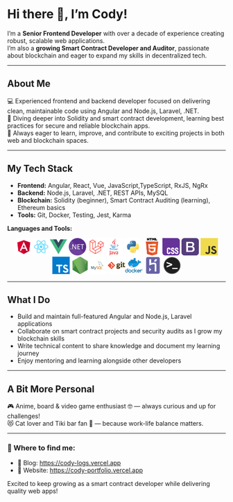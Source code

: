 # Hi there 👋, I’m Cody!
I’m a **Senior Frontend Developer** with over a decade of experience creating robust, scalable web applications.  
I’m also a **growing Smart Contract Developer and Auditor**, passionate about blockchain and eager to expand my skills in decentralized tech.

---

## About Me

💻 Experienced frontend and backend developer focused on delivering clean, maintainable code using Angular and Node.js, Laravel, .NET.  
🔐 Diving deeper into Solidity and smart contract development, learning best practices for secure and reliable blockchain apps.  
🎯 Always eager to learn, improve, and contribute to exciting projects in both web and blockchain spaces.

---

## My Tech Stack

- **Frontend:** Angular, React, Vue, JavaScript,TypeScript, RxJS, NgRx  
- **Backend:** Node.js, Laravel, .NET, REST APIs, MySQL  
- **Blockchain:** Solidity (beginner), Smart Contract Auditing (learning), Ethereum basics  
- **Tools:** Git, Docker, Testing, Jest, Karma

**Languages and Tools:**

<p align="center">

  <div align="center">
  <code><img height="40" src="https://raw.githubusercontent.com/github/explore/80688e429a7d4ef2fca1e82350fe8e3517d3494d/topics/angular/angular.png"></code><code><img height="40" src="https://raw.githubusercontent.com/github/explore/80688e429a7d4ef2fca1e82350fe8e3517d3494d/topics/react/react.png"></code><code><img height="40" src="https://raw.githubusercontent.com/github/explore/80688e429a7d4ef2fca1e82350fe8e3517d3494d/topics/vue/vue.png"></code>
  <code><img height="40" src="https://raw.githubusercontent.com/github/explore/80688e429a7d4ef2fca1e82350fe8e3517d3494d/topics/dotnet/dotnet.png"></code> <code><img height="40" src="https://raw.githubusercontent.com/github/explore/80688e429a7d4ef2fca1e82350fe8e3517d3494d/topics/laravel/laravel.png"></code><code><img height="40" src="https://raw.githubusercontent.com/devicons/devicon/master/icons/java/java-original-wordmark.svg"></code> <code><img height="40" src="https://raw.githubusercontent.com/github/explore/80688e429a7d4ef2fca1e82350fe8e3517d3494d/topics/python/python.png"></code> <code><img height="40" src="https://raw.githubusercontent.com/github/explore/80688e429a7d4ef2fca1e82350fe8e3517d3494d/topics/html/html.png"></code> <code><img height="40" src="https://raw.githubusercontent.com/github/explore/80688e429a7d4ef2fca1e82350fe8e3517d3494d/topics/css/css.png"></code> <code><img height="40" src="https://raw.githubusercontent.com/github/explore/80688e429a7d4ef2fca1e82350fe8e3517d3494d/topics/bootstrap/bootstrap.png"></code> <code><img height="40" src="https://raw.githubusercontent.com/github/explore/80688e429a7d4ef2fca1e82350fe8e3517d3494d/topics/javascript/javascript.png"></code> <code><img height="40" src="https://raw.githubusercontent.com/github/explore/80688e429a7d4ef2fca1e82350fe8e3517d3494d/topics/typescript/typescript.png"></code> <code><img height="40" src="https://raw.githubusercontent.com/github/explore/80688e429a7d4ef2fca1e82350fe8e3517d3494d/topics/nodejs/nodejs.png"></code><code><img height="40" src="https://raw.githubusercontent.com/github/explore/80688e429a7d4ef2fca1e82350fe8e3517d3494d/topics/mysql/mysql.png"></code> <code><img height="40" src="https://raw.githubusercontent.com/github/explore/80688e429a7d4ef2fca1e82350fe8e3517d3494d/topics/git/git.png"></code><code><img height="40" src="https://raw.githubusercontent.com/github/explore/80688e429a7d4ef2fca1e82350fe8e3517d3494d/topics/docker/docker.png"></code> <code><img height="40" src="https://raw.githubusercontent.com/devicons/devicon/master/icons/heroku/heroku-plain.svg"></code> <code><img height="40" src="https://raw.githubusercontent.com/github/explore/80688e429a7d4ef2fca1e82350fe8e3517d3494d/topics/terminal/terminal.png"></code>

  </div>
  </p>
  
---

## What I Do

- Build and maintain full-featured Angular and Node.js, Laravel applications  
- Collaborate on smart contract projects and security audits as I grow my blockchain skills  
- Write technical content to share knowledge and document my learning journey  
- Enjoy mentoring and learning alongside other developers  

---

## A Bit More Personal

🎮 Anime, board & video game enthusiast 🤓 — always curious and up for challenges!  
😻 Cat lover and Tiki bar fan 🍹 — because work-life balance matters.  

---

### 💬 Where to find me:
- 🦜 Blog: https://cody-logs.vercel.app
- 📃 Website: https://cody-portfolio.vercel.app

Excited to keep growing as a smart contract developer while delivering quality web apps!
